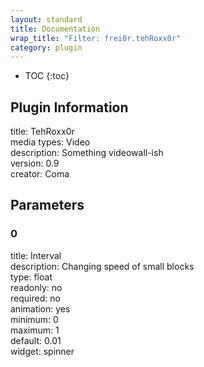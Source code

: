 ```yaml
---
layout: standard
title: Documentation
wrap_title: "Filter: frei0r.tehRoxx0r"
category: plugin
---
```

* TOC
{:toc}

## Plugin Information

title: TehRoxx0r  
media types:
Video  
description: Something videowall-ish  
version: 0.9  
creator: Coma  

## Parameters

### 0

title: Interval    
description:
Changing speed of small blocks  
type: float  
readonly: no  
required: no  
animation: yes  
minimum: 0  
maximum: 1  
default: 0.01  
widget: spinner  

